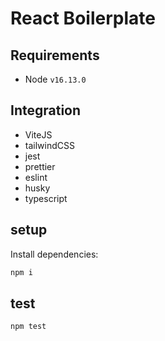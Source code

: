 # React Boilerplate

## Requirements

- Node `v16.13.0`

## Integration

- ViteJS
- tailwindCSS
- jest
- prettier
- eslint
- husky
- typescript

## setup

Install dependencies:

```bash
npm i
```

## test

```bash
npm test
```
